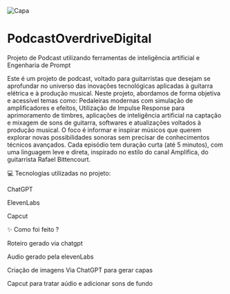 ![Capa](https://github.com/user-attachments/assets/089b347e-9aa1-44af-9f71-108e1e299454)
# PodcastOverdriveDigital
Projeto de Podcast utilizando ferramentas de inteligência artificial e Engenharia de Prompt

Este é um projeto de podcast, voltado para guitarristas que desejam se aprofundar no universo das inovações tecnológicas aplicadas à guitarra elétrica e à produção musical.
Neste projeto, abordamos de forma objetiva e acessível temas como: Pedaleiras modernas com simulação de amplificadores e efeitos, Utilização de Impulse Response para aprimoramento de timbres,
aplicações de inteligência artificial na captação e mixagem de sons de guitarra, softwares e atualizações voltados à produção musical.
O foco é informar e inspirar músicos que querem explorar novas possibilidades sonoras sem precisar de conhecimentos técnicos avançados.
Cada episódio tem duração curta (até 5 minutos), com uma linguagem leve e direta, inspirado no estilo do canal Amplifica, do guitarrista Rafael Bittencourt.

💻 Tecnologias utilizadas no projeto: 

ChatGPT

ElevenLabs

Capcut



✨ Como foi feito ? 

Roteiro gerado via chatgpt

Audio gerado pela elevenLabs

Criação de imagens Via ChatGPT para gerar capas

Capcut para tratar aúdio e adicionar sons de fundo
